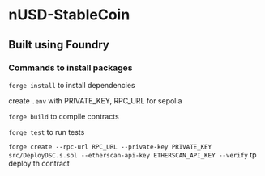 # nUSD-StableCoin

## Built using Foundry

### Commands to install packages

`forge install` to install dependencies

create `.env` with PRIVATE_KEY, RPC_URL for sepolia

`forge build` to compile contracts

`forge test` to run tests

`forge create --rpc-url RPC_URL --private-key PRIVATE_KEY src/DeployDSC.s.sol --etherscan-api-key ETHERSCAN_API_KEY --verify` tp deploy th contract
